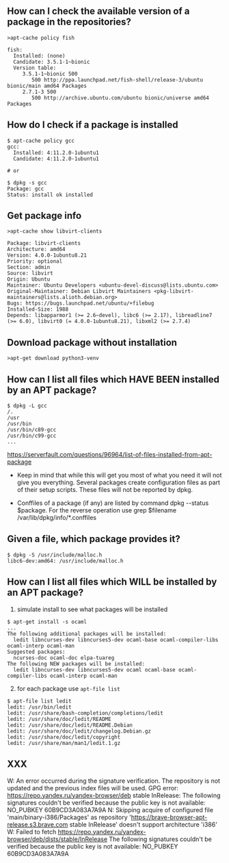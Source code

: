 ## How can I check the available version of a package in the repositories?

```
>apt-cache policy fish

fish:
  Installed: (none)
  Candidate: 3.5.1-1~bionic
  Version table:
     3.5.1-1~bionic 500
        500 http://ppa.launchpad.net/fish-shell/release-3/ubuntu bionic/main amd64 Packages
     2.7.1-3 500
        500 http://archive.ubuntu.com/ubuntu bionic/universe amd64 Packages
```

## How do I check if a package is installed

```
$ apt-cache policy gcc
gcc:
  Installed: 4:11.2.0-1ubuntu1
  Candidate: 4:11.2.0-1ubuntu1

# or

$ dpkg -s gcc
Package: gcc
Status: install ok installed
```

## Get package info

```
>apt-cache show libvirt-clients

Package: libvirt-clients
Architecture: amd64
Version: 4.0.0-1ubuntu8.21
Priority: optional
Section: admin
Source: libvirt
Origin: Ubuntu
Maintainer: Ubuntu Developers <ubuntu-devel-discuss@lists.ubuntu.com>
Original-Maintainer: Debian Libvirt Maintainers <pkg-libvirt-maintainers@lists.alioth.debian.org>
Bugs: https://bugs.launchpad.net/ubuntu/+filebug
Installed-Size: 1988
Depends: libapparmor1 (>= 2.6~devel), libc6 (>= 2.17), libreadline7 (>= 6.0), libvirt0 (= 4.0.0-1ubuntu8.21), libxml2 (>= 2.7.4)
```

## Download package without installation

```
>apt-get download python3-venv
```

## How can I list all files which HAVE BEEN installed by an APT package?

```
$ dpkg -L gcc
/.
/usr
/usr/bin
/usr/bin/c89-gcc
/usr/bin/c99-gcc
...
```

https://serverfault.com/questions/96964/list-of-files-installed-from-apt-package

- Keep in mind that while this will get you most of what you need it will not give you everything. Several packages create configuration files as part of their setup scripts. These files will not be reported by dpkg.

- Conffiles of a package (if any) are listed by command dpkg --status $package. For the reverse operation use grep $filename /var/lib/dpkg/info/*.conffiles

## Given a file, which package provides it?

```
$ dpkg -S /usr/include/malloc.h 
libc6-dev:amd64: /usr/include/malloc.h
```

## How can I list all files which WILL be installed by an APT package?

1. simulate install to see what packages will be installed

```
$ apt-get install -s ocaml
...
The following additional packages will be installed:
  ledit libncurses-dev libncurses5-dev ocaml-base ocaml-compiler-libs ocaml-interp ocaml-man
Suggested packages:
  ncurses-doc ocaml-doc elpa-tuareg
The following NEW packages will be installed:
  ledit libncurses-dev libncurses5-dev ocaml ocaml-base ocaml-compiler-libs ocaml-interp ocaml-man
```

2. for each package use `apt-file list`

```
$ apt-file list ledit
ledit: /usr/bin/ledit                     
ledit: /usr/share/bash-completion/completions/ledit
ledit: /usr/share/doc/ledit/README
ledit: /usr/share/doc/ledit/README.Debian
ledit: /usr/share/doc/ledit/changelog.Debian.gz
ledit: /usr/share/doc/ledit/copyright
ledit: /usr/share/man/man1/ledit.1.gz
```

## XXX

W: An error occurred during the signature verification. The repository is not updated and the previous index files will be used. GPG error: https://repo.yandex.ru/yandex-browser/deb stable InRelease: The following signatures couldn't be verified because the public key is not available: NO_PUBKEY 60B9CD3A083A7A9A
N: Skipping acquire of configured file 'main/binary-i386/Packages' as repository 'https://brave-browser-apt-release.s3.brave.com stable InRelease' doesn't support architecture 'i386'
W: Failed to fetch https://repo.yandex.ru/yandex-browser/deb/dists/stable/InRelease  The following signatures couldn't be verified because the public key is not available: NO_PUBKEY 60B9CD3A083A7A9A

